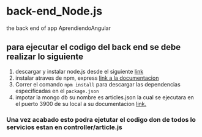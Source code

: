 # back-end_Node.js
the back end of app AprendiendoAngular

## para ejecutar el codigo del back end se debe realizar lo siguiente


1. descargar y instalar node.js desde el siguiente [link](https://nodejs.org/es/)
2. instalar atraves de npm, express [link a la documentacion ](https://expressjs.com/es/)
3. Correr el comando `npm install` para descargar las dependencias especificadas en el `package.json`
4. impotar la mongo db su nombre es articles.json la cual se ejecutara en el puerto 3900 de su local a su documentacion [link.](https://docs.mongodb.com/compass/current/import-export/) 


### Una vez acabado esto podra ejetutar el codigo don de todos lo servicios estan en controller/article.js
